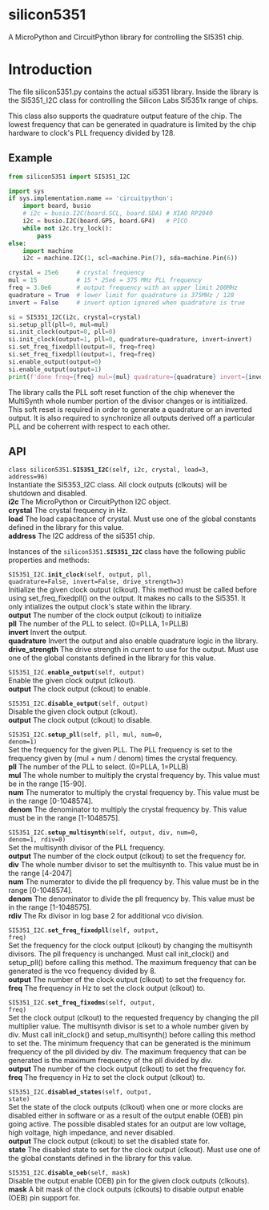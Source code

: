 
# silicon5351

A MicroPython and CircuitPython library for controlling the SI5351 chip.

# Introduction

The file silicon5351.py contains the actual si5351 library. Inside the library
is the SI5351\_I2C class for controlling the Silicon Labs SI5351x range of chips.

This class also supports the quadrature output feature of the chip.  The lowest 
frequency that can be generated in quadrature is limited by the chip hardware 
to clock's PLL frequency divided by 128.

## Example

```python
from silicon5351 import SI5351_I2C

import sys
if sys.implementation.name == 'circuitpython':
    import board, busio
    # i2c = busio.I2C(board.SCL, board.SDA) # XIAO RP2040
    i2c = busio.I2C(board.GP5, board.GP4)   # PICO
    while not i2c.try_lock():
        pass
else:
    import machine
    i2c = machine.I2C(1, scl=machine.Pin(7), sda=machine.Pin(6))

crystal = 25e6     # crystal frequency
mul = 15           # 15 * 25e6 = 375 MHz PLL frequency
freq = 3.0e6       # output frequency with an upper limit 200MHz
quadrature = True  # lower limit for quadrature is 375MHz / 128
invert = False     # invert option ignored when quadrature is true

si = SI5351_I2C(i2c, crystal=crystal)
si.setup_pll(pll=0, mul=mul)
si.init_clock(output=0, pll=0)
si.init_clock(output=1, pll=0, quadrature=quadrature, invert=invert)
si.set_freq_fixedpll(output=0, freq=freq) 
si.set_freq_fixedpll(output=1, freq=freq) 
si.enable_output(output=0)
si.enable_output(output=1)
print(f'done freq={freq} mul={mul} quadrature={quadrature} invert={invert}')
```
The library calls the PLL soft reset function 
of the chip whenever the MultiSynth whole number portion
of the divisor changes or is intitialized.
This soft reset is required in order to generate a quadrature
or an inverted output.  It is also required to synchronize all outputs 
derived off a particular PLL and be coherrent with respect to each other.

## API

<code>class silicon5351.<b>SI5351\_I2C</b>(self, i2c, crystal, load=3, address=96)</code>  
Instantiate the SI5353\_I2C class.  All clock outputs
(clkouts) will be shutdown and disabled.  
**i2c** The MicroPython or CircuitPython I2C object.  
**crystal** The crystal frequency in Hz.  
**load** The load capacitance of crystal.  Must use one of 
the global constants defined in the library for this value.  
**address** The I2C address of the si5351 chip.

Instances of the <code>silicon5351.<b>SI5351\_I2C</b></code> class have the following public properties and methods:   

<code>SI5351\_I2C.<b>init\_clock</b>(self, output, pll, quadrature=False, invert=False, drive\_strength=3)</code>  
Initialize the given clock output (clkout).
This method must be called before using set\_freq\_fixedpll() on
the output.  It makes no calls to the Si5351.  It only
intializes the output clock's state within the library.  
**output** The number of the clock output (clkout) to initialize   
**pll** The number of the PLL to select. (0=PLLA, 1=PLLB)  
**invert** Invert the output.  
**quadrature** Invert the output and also enable quadrature 
logic in the library.  
**drive\_strength** The drive strength in current to use 
for the output. Must use one of the global constants defined
in the library for this value.

<code>SI5351\_I2C.<b>enable\_output</b>(self, output)</code>  
Enable the given clock output (clkout).  
**output** The clock output (clkout) to enable.

<code>SI5351\_I2C.<b>disable\_output</b>(self, output)</code>  
Disable the given clock output (clkout).  
**output** The clock output (clkout) to disable.

<code>SI5351\_I2C.<b>setup\_pll</b>(self, pll, mul, num=0, denom=1)</code>  
Set the frequency for the given PLL.
The PLL frequency is set to the frequency given by
(mul + num / denom) times the crystal frequency.  
**pll** The number of the PLL to select. (0=PLLA, 1=PLLB)  
**mul** The whole number to multiply the crystal frequency 
by.  This value must be in the range [15-90].  
**num** The numerator to multiply the crystal frequency 
by. This value must be in the range [0-1048574].  
**denom** The denominator to multiply the crystal frequency by.
This value must be in the range [1-1048575].

<code>SI5351\_I2C.<b>setup\_multisynth</b>(self, output, div, num=0, denom=1, rdiv=0)</code>  
Set the multisynth divisor of the PLL frequency.  
**output** The number of the clock output (clkout) to 
set the frequency for.  
**div** The whole number divisor to set the multisynth to.
This value must be in the range [4-2047]  
**num** The numerator to divide the pll frequency by. 
This value must be in the range [0-1048574].  
**denom** The denominator to divide the pll frequency by. 
This value must be in the range [1-1048575].  
**rdiv** The Rx divisor in log base 2 for additional vco division.

<code>SI5351\_I2C.<b>set\_freq\_fixedpll</b>(self, output, freq)</code>  
Set the frequency for the clock output (clkout) by changing
the multisynth divisors.  The pll frequency is unchanged.
Must call init\_clock() and setup\_pll() before calling this method.
The maximum frequency that can be generated is the vco frequency
divided by 8.  
**output** The number of the clock output (clkout) to 
set the frequency for.  
**freq** The frequency in Hz to set the clock output (clkout) to.

<code>SI5351\_I2C.<b>set\_freq\_fixedms</b>(self, output, freq)</code>  
Set the clock output (clkout) to the requested frequency by
changing the pll multiplier value.  The multisynth divisor is
set to a whole number given by div.  Must call init\_clock() and
setup\_multisynth() before calling this method to set the.  The
minimum frequency that can be generated is the minimum frequency
of the pll divided by div.  The maximum frequency that can be
generated is the maximum frequency of the pll divided by div.  
**output** The number of the clock output (clkout) to 
set the frequency for.  
**freq** The frequency in Hz to set the clock output (clkout) to.

<code>SI5351\_I2C.<b>disabled\_states</b>(self, output, state)</code>  
Set the state of the clock outputs (clkout) when one
or more clocks are disabled either in software or
as a result of the output enable (OEB) pin going active.
The possible disabled states for an output are low voltage, high
voltage, high impedance, and never disabled.  
**output** The clock output (clkout) to set the disabled state for.  
**state** The disabled state to set for the clock 
output (clkout).  Must use one of the global constants defined in
the library for this value.

<code>SI5351\_I2C.<b>disable\_oeb</b>(self, mask)</code>  
Disable the output enable (OEB) pin for the given
clock outputs (clkouts).  
**mask** A bit mask of the clock outputs (clkouts) to disable 
output enable (OEB) pin support for.


